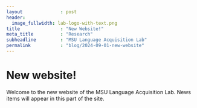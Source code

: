 ```yaml
---
layout              : post
header:
  image_fullwidth: lab-logo-with-text.png
title               : "New Website!"
meta_title          : "Research"
subheadline         : "MSU Language Acquisition Lab"
permalink           : "blog/2024-09-01-new-website"
---
```


# New website!

Welcome to the new website of the MSU Language Acquisition Lab. News items will appear in this part of the site.